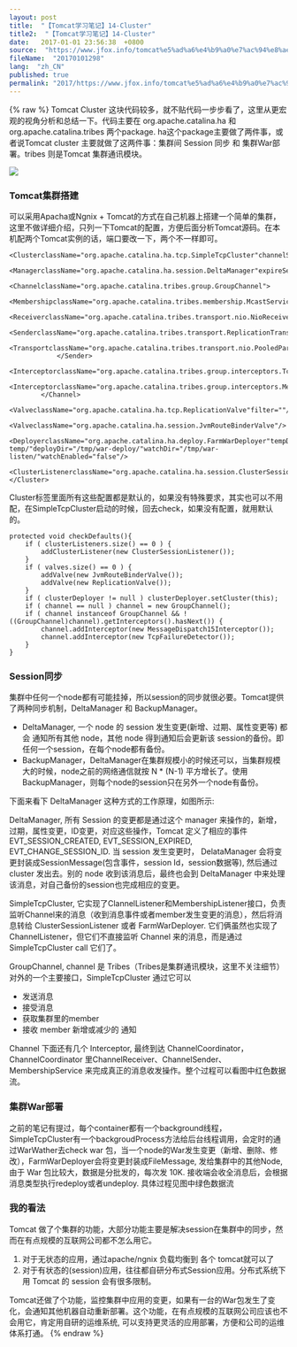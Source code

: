 ```yaml
---
layout: post
title:  "【Tomcat学习笔记】14-Cluster"
title2:  "【Tomcat学习笔记】14-Cluster"
date:   2017-01-01 23:56:38  +0800
source:  "https://www.jfox.info/tomcat%e5%ad%a6%e4%b9%a0%e7%ac%94%e8%ae%b014cluster.html"
fileName:  "20170101298"
lang:  "zh_CN"
published: true
permalink: "2017/https://www.jfox.info/tomcat%e5%ad%a6%e4%b9%a0%e7%ac%94%e8%ae%b014cluster.html"
---
```

{% raw %}
Tomcat Cluster 这块代码较多，就不贴代码一步步看了，这里从更宏观的视角分析和总结一下。代码主要在 org.apache.catalina.ha 和 org.apache.catalina.tribes 两个package. ha这个package主要做了两件事，或者说Tomcat cluster 主要就做了这两件事：集群间 Session 同步 和 集群War部署。tribes 则是Tomcat 集群通讯模块。

![](/wp-content/uploads/2017/07/1499954735.png)

###  Tomcat集群搭建 

可以采用Apacha或Ngnix + Tomcat的方式在自己机器上搭建一个简单的集群，这里不做详细介绍，只列一下Tomcat的配置，方便后面分析Tomcat源码。在本机配两个Tomcat实例的话，端口要改一下，两个不一样即可。 

    <ClusterclassName="org.apache.catalina.ha.tcp.SimpleTcpCluster"channelSendOptions="8">  
        <ManagerclassName="org.apache.catalina.ha.session.DeltaManager"expireSessionsOnShutdown="false"notifyListenersOnReplication="true"/>  
            <ChannelclassName="org.apache.catalina.tribes.group.GroupChannel">  
                <MembershipclassName="org.apache.catalina.tribes.membership.McastService"address="228.0.0.4"port="45564"frequency="500"dropTime="3000"/>  
                <ReceiverclassName="org.apache.catalina.tribes.transport.nio.NioReceiver"address="auto"port="4000"autoBind="100"selectorTimeout="5000"maxThreads="6"/>  
                <SenderclassName="org.apache.catalina.tribes.transport.ReplicationTransmitter">  
                  <TransportclassName="org.apache.catalina.tribes.transport.nio.PooledParallelSender"/>  
                </Sender>  
                <InterceptorclassName="org.apache.catalina.tribes.group.interceptors.TcpFailureDetector"/>  
                <InterceptorclassName="org.apache.catalina.tribes.group.interceptors.MessageDispatch15Interceptor"/>  
            </Channel>  
            <ValveclassName="org.apache.catalina.ha.tcp.ReplicationValve"filter=""/>  
            <ValveclassName="org.apache.catalina.ha.session.JvmRouteBinderValve"/>  
            <DeployerclassName="org.apache.catalina.ha.deploy.FarmWarDeployer"tempDir="/tmp/war-temp/"deployDir="/tmp/war-deploy/"watchDir="/tmp/war-listen/"watchEnabled="false"/>  
            <ClusterListenerclassName="org.apache.catalina.ha.session.ClusterSessionListener"/>  
    </Cluster>
    

 Cluster标签里面所有这些配置都是默认的，如果没有特殊要求，其实也可以不用配，在SimpleTcpCluster启动的时候，回去check，如果没有配置，就用默认的。 

    protected void checkDefaults(){
        if ( clusterListeners.size() == 0 ) {
            addClusterListener(new ClusterSessionListener());
        }
        if ( valves.size() == 0 ) {
            addValve(new JvmRouteBinderValve());
            addValve(new ReplicationValve());
        }
        if ( clusterDeployer != null ) clusterDeployer.setCluster(this);
        if ( channel == null ) channel = new GroupChannel();
        if ( channel instanceof GroupChannel && !((GroupChannel)channel).getInterceptors().hasNext()) {
            channel.addInterceptor(new MessageDispatch15Interceptor());
            channel.addInterceptor(new TcpFailureDetector());
        }
    }
    

###  Session同步 

集群中任何一个node都有可能挂掉，所以session的同步就很必要。Tomcat提供了两种同步机制，DeltaManager 和 BackupManager。

- DeltaManager, 一个 node 的 session 发生变更(新增、过期、属性变更等) 都会 通知所有其他 node，其他 node 得到通知后会更新该 session的备份。即任何一个session，在每个node都有备份。
- BackupManager，DeltaManager在集群规模小的时候还可以，当集群规模大的时候，node之前的网络通信就按 N * (N-1) 平方增长了。使用BackupManager，则每个node的session只在另外一个node有备份。

下面来看下 DeltaManager 这种方式的工作原理，如图所示:

DeltaManager, 所有 Session 的变更都是通过这个 manager 来操作的，新增，过期，属性变更，ID变更，对应这些操作，Tomcat 定义了相应的事件 EVT_SESSION_CREATED, EVT_SESSION_EXPIRED, EVT_CHANGE_SESSION_ID. 当 session 发生变更时， DelataManager 会将变更封装成SessionMessage(包含事件，session Id，session数据等), 然后通过 cluster 发出去。别的 node 收到该消息后，最终也会到 DeltaManager 中来处理该消息，对自己备份的session也完成相应的变更。

SimpleTcpCluster, 它实现了ClannelListener和MembershipListener接口，负责监听Channel来的消息（收到消息事件或者member发生变更的消息），然后将消息转给 ClusterSessionListener 或者 FarmWarDeployer. 它们俩虽然也实现了ChannelListener，但它们不直接监听 Channel 来的消息，而是通过SimpleTcpCluster call 它们了。

GroupChannel, channel 是 Tribes（Tribes是集群通讯模块，这里不关注细节） 对外的一个主要接口，SimpleTcpCluster 通过它可以

- 发送消息
- 接受消息
- 获取集群里的member
- 接收 member 新增或减少的 通知

Channel 下面还有几个 Interceptor, 最终到达 ChannelCoordinator，ChannelCoordinator 里ChannelReceiver、ChannelSender、MembershipService 来完成真正的消息收发操作。整个过程可以看图中红色数据流。

###  集群War部署 

之前的笔记有提过，每个container都有一个background线程，SimpleTcpCluster有一个backgroudProcess方法给后台线程调用，会定时的通过WarWather去check war 包，当一个node的War发生变更（新增、删除、修改），FarmWarDeployer会将变更封装成FileMessage, 发给集群中的其他Node, 由于 War 包比较大，数据是分批发的，每次发 10K. 接收端会收全消息后，会根据消息类型执行redeploy或者undeploy. 具体过程见图中绿色数据流

###  我的看法 

Tomcat 做了个集群的功能，大部分功能主要是解决session在集群中的同步，然而在有点规模的互联网公司都不怎么用它。

1. 对于无状态的应用，通过apache/ngnix 负载均衡到 各个 tomcat就可以了
2. 对于有状态的(session)应用，往往都自研分布式Session应用。分布式系统下用 Tomcat 的 session 会有很多限制。

Tomcat还做了个功能，监控集群中应用的变更，如果有一台的War包发生了变化，会通知其他机器自动重新部署。这个功能，在有点规模的互联网公司应该也不会用它，肯定用自研的运维系统, 可以支持更灵活的应用部署，方便和公司的运维体系打通。
{% endraw %}
